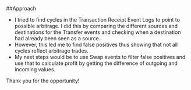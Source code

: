 ##Approach

* I tried to find cycles in the Transaction Receipt Event Logs to point to possible arbitrage. I did this by comparing the different sources and destinations for the Transfer events and checking when a destination had already been seen as a source.
* However, this led me to find false positives thus showing that not all cycles reflect arbitrage trades.
* My next steps would be to use Swap events to filter false positives and use that to calculate profit by getting the difference of outgoing and incoming values.

Thank you for the opportunity!
